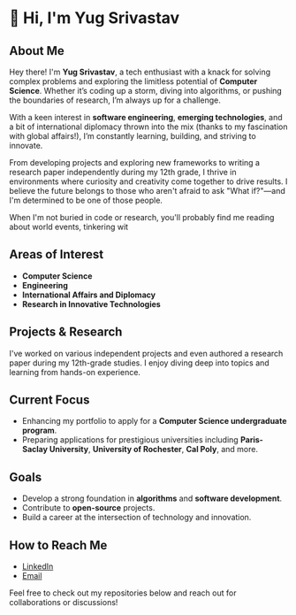 # 👋 Hi, I'm Yug Srivastav

## About Me
Hey there! I'm **Yug Srivastav**, a tech enthusiast with a knack for solving complex problems and exploring the limitless potential of **Computer Science**. Whether it’s coding up a storm, diving into algorithms, or pushing the boundaries of research, I’m always up for a challenge.

With a keen interest in **software engineering**, **emerging technologies**, and a bit of international diplomacy thrown into the mix (thanks to my fascination with global affairs!), I’m constantly learning, building, and striving to innovate.

From developing projects and exploring new frameworks to writing a research paper independently during my 12th grade, I thrive in environments where curiosity and creativity come together to drive results. I believe the future belongs to those who aren't afraid to ask "What if?"—and I'm determined to be one of those people.

When I'm not buried in code or research, you'll probably find me reading about world events, tinkering wit

## Areas of Interest
- **Computer Science**
- **Engineering**
- **International Affairs and Diplomacy**
- **Research in Innovative Technologies**

## Projects & Research
I've worked on various independent projects and even authored a research paper during my 12th-grade studies. I enjoy diving deep into topics and learning from hands-on experience.

## Current Focus
- Enhancing my portfolio to apply for a **Computer Science undergraduate program**.
- Preparing applications for prestigious universities including **Paris-Saclay University**, **University of Rochester**, **Cal Poly**, and more.

## Goals
- Develop a strong foundation in **algorithms** and **software development**.
- Contribute to **open-source** projects.
- Build a career at the intersection of technology and innovation.

## How to Reach Me
- [LinkedIn](www.linkedin.com/in/yug-srivastava-2646382aa) 
- [Email](yug.srivastav99@gmail.com)

Feel free to check out my repositories below and reach out for collaborations or discussions!
